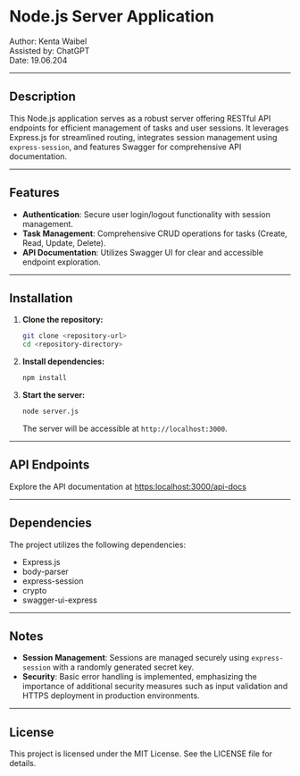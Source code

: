 # Node.js Server Application

Author: Kenta Waibel  
Assisted by: ChatGPT  
Date: 19.06.204

---

## Description

This Node.js application serves as a robust server offering RESTful API endpoints for efficient management of tasks and user sessions. It leverages Express.js for streamlined routing, integrates session management using `express-session`, and features Swagger for comprehensive API documentation.

---

## Features

- **Authentication**: Secure user login/logout functionality with session management.
- **Task Management**: Comprehensive CRUD operations for tasks (Create, Read, Update, Delete).
- **API Documentation**: Utilizes Swagger UI for clear and accessible endpoint exploration.

---

## Installation

1. **Clone the repository:**

   ```bash
   git clone <repository-url>
   cd <repository-directory>
   ```

2. **Install dependencies:**

   ```bash
   npm install
   ```

3. **Start the server:**

   ```bash
   node server.js
   ```

   The server will be accessible at `http://localhost:3000`.

---

## API Endpoints

Explore the API documentation at [https:localhost:3000/api-docs](https:localhost:3000/api-docs)

---

## Dependencies

The project utilizes the following dependencies:

- Express.js
- body-parser
- express-session
- crypto
- swagger-ui-express

---

## Notes

- **Session Management**: Sessions are managed securely using `express-session` with a randomly generated secret key.
- **Security**: Basic error handling is implemented, emphasizing the importance of additional security measures such as input validation and HTTPS deployment in production environments.

---

## License

This project is licensed under the MIT License. See the LICENSE file for details.

